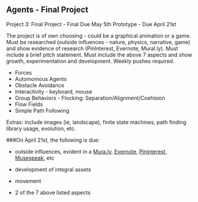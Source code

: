## Agents - Final Project

Project 3: Final Project - Final Due May 5th
Prototype - Due April 21st

The project is of own choosing - could be a graphical animation or a game. Must be researched (outside influences - nature, physics, narrative, game) and show evidence of research (PinInterest, Evernote, Mural.ly). Must include a brief pitch statement. Must include the above 7 aspects and show growth, experimentation and development. Weekly pushes required.

- Forces
- Automomous Agents
- Obstacle Avoidance
- Interactivity - keyboard, mouse
- Group Behaviors - Flocking: Separation/Alignment/Coehision
- Flow Fields
- Simple Path Following

Extras: include images (ie, landscape), finite state machines, path finding library usage, evolution, etc.

###On April 21st, the following is due:

- outside influences, evident in a [Mura.ly](https://mural.ly/), [Evernote](https://evernote.com/premium/?no-tabs=true&hide-menu&gclid=CJHSyeTJ5MQCFcwkgQodDRUABQ), [Pininterest](https://www.pinterest.com/), [Musespeak](https://www.musepeak.com/), etc

- development of integral assets

- movement

- 2 of the 7 above listed aspects


